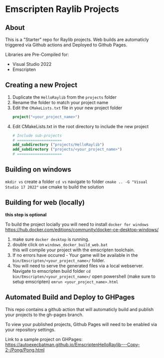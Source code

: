 # Emscripten Raylib Projects

## About

This is a "Starter" repo for Raylib projects. Web builds are automaticly triggered via Github actions and Deployed to Github Pages.

Libraries are Pre-Compiled for:
 - Visual Studio 2022
 - Emscripten

## Creating a new Project
1. Duplicate the `HelloRaylib` from the `projects` folder
2. Rename the folder to match your project name
3. Edit the `CMakeLists.txt` file in your new project folder
    ```CMake
    project("<your_project_name>")
    ```
4. Edit CMakeLists.txt in the root directory to include the new project
    ```CMake
    # Include sub-projects
    # ====================
    add_subdirectory ("projects/HelloRaylib")
    add_subdirectory ("projects/<your_project_name>")
    # ====================
    ```

## Building on windows
`mkdir vs` create a folder
`cd vs` navigate to folder
`cmake .. -G "Visual Studio 17 2022"` use cmake to build the solution

## Building for web (locally) 
**this step is optional**

To build the project locially you will need to install `docker for windows` https://hub.docker.com/editions/community/docker-ce-desktop-windows/

1. make sure `docker desktop` is running.
2. double click on `windows_docker_build_web.bat` <br/>
this will compile your project with the emscripten toolchain.
3. If no errors have occured - Your game will be available in the `bin/Emscripten/<your_project_name>/` folder.
4. You will need to serve the generated files via a local webserver.
Navigate to emscripten build folder
`cd bin/Emscripten/<your_project_name>/`
open powershell (make sure to setup emscripten)
`emrun <your_project_name>.html`

## Automated Build and Deploy to GHPages
This repo contains a github action that will automaticly build and publish your projects to the gh-pages branch.

To view your published projects, Github Pages will need to be enabled via your repository settings.

 Link to a sample project on GHPages:
 https://autoexecbatman.github.io/EmscriptenHelloRaylib---Copy-2-/Pong/Pong.html
